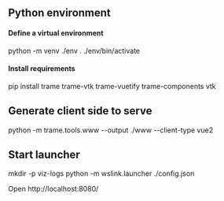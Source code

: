 ## Python environment

#### Define a virtual environment

python -m venv ./env
. ./env/bin/activate

#### Install requirements

pip install trame trame-vtk trame-vuetify trame-components vtk

## Generate client side to serve

python -m trame.tools.www --output ./www --client-type vue2

## Start launcher

mkdir -p viz-logs
python -m wslink.launcher ./config.json

Open http://localhost:8080/
